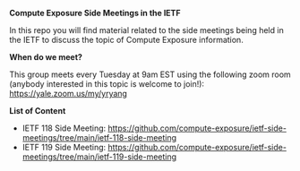 **Compute Exposure Side Meetings in the IETF**

In this repo you will find material related to the side meetings being held in the IETF to discuss the topic of Compute Exposure information.

**When do we meet?** 

This group meets every Tuesday at 9am EST using the following zoom room (anybody interested in this topic is welcome to join!): https://yale.zoom.us/my/yryang

**List of Content**
- IETF 118 Side Meeting: https://github.com/compute-exposure/ietf-side-meetings/tree/main/ietf-118-side-meeting
- IETF 119 Side Meeting: https://github.com/compute-exposure/ietf-side-meetings/tree/main/ietf-119-side-meeting
